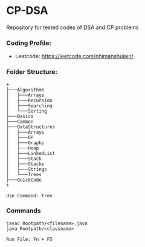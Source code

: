 # CP-DSA
Repository for tested codes of DSA and CP problems


### Coding Profile:
- Leetcode: https://leetcode.com/nhimanshujain/ 




### Folder Structure:

```
+
├───Algorithms
│   ├───Arrays
│   ├───Recursion
│   ├───Searching
│   └───Sorting
├───Basics
├───Common
├───DataStructures
│   ├───Arrays
│   ├───DP
│   ├───Graphs
│   ├───Heap
│   ├───LinkedList
│   ├───Stack
│   ├───Stacks
│   ├───Strings
│   └───Trees
├───QuickCode
+

Use Command: tree
```

### Commands

```
javac Rootpath/<filename>.java
java Rootpath/<classname>

Run File: Fn + F5
```

